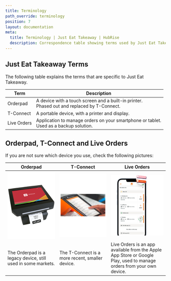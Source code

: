 ```yaml
---
title: Terminology
path_override: terminology
position: 7
layout: documentation
meta:
  title: Terminology | Just Eat Takeaway | HubRise
  description: Correspondence table showing terms used by Just Eat Takeaway and those used on HubRise for the same concept. Connect apps and synchronise your data.
---
```


## Just Eat Takeaway Terms

The following table explains the terms that are specific to Just Eat Takeaway.

| Term        | Description                                                                                      |
| ----------- | ------------------------------------------------------------------------------------------------ |
| Orderpad    | A device with a touch screen and a built-in printer. <br/> Phased out and replaced by T-Connect. |
| T-Connect   | A portable device, with a printer and display.                                                   |
| Live Orders | Application to manage orders on your smartphone or tablet. <br/> Used as a backup solution.      |

## Orderpad, T-Connect and Live Orders

If you are not sure which device you use, check the following pictures:

| Orderpad                                                     | T-Connect                                       | Live Orders                                                                                                          |
| ------------------------------------------------------------ | ----------------------------------------------- | -------------------------------------------------------------------------------------------------------------------- |
| ![Orderpad](../images/007-orderpad.png)                      | ![T-Connect ](../images/008-tconnect.png)       | ![Live Orders](../images/009-2x-live-orders.png)                                                                     |
| The Orderpad is a legacy device, still used in some markets. | The T-Connect is a more recent, smaller device. | Live Orders is an app available from the Apple App Store or Google Play, used to manage orders from your own device. |
